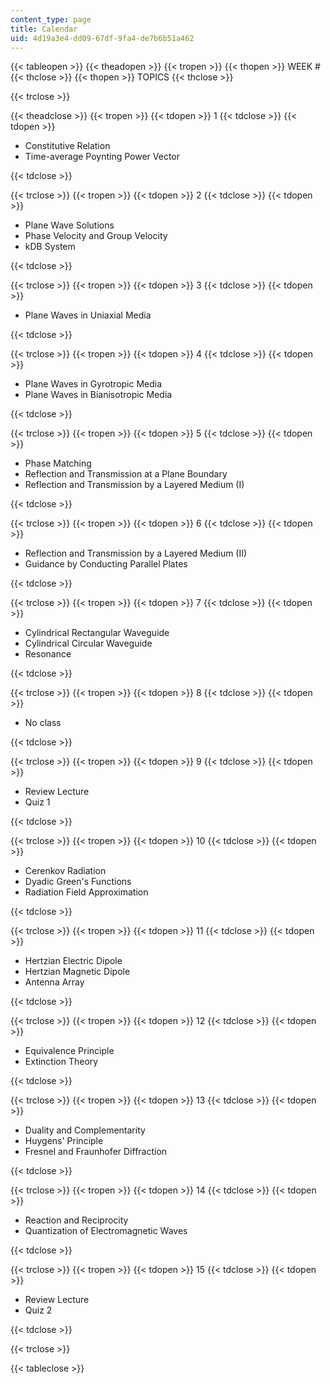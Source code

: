 ```yaml
---
content_type: page
title: Calendar
uid: 4d19a3e4-dd09-67df-9fa4-de7b6b51a462
---
```


{{< tableopen >}}
{{< theadopen >}}
{{< tropen >}}
{{< thopen >}}
WEEK #
{{< thclose >}}
{{< thopen >}}
TOPICS
{{< thclose >}}

{{< trclose >}}

{{< theadclose >}}
{{< tropen >}}
{{< tdopen >}}
1
{{< tdclose >}}
{{< tdopen >}}


*   Constitutive Relation
*   Time-average Poynting Power Vector


{{< tdclose >}}

{{< trclose >}}
{{< tropen >}}
{{< tdopen >}}
2
{{< tdclose >}}
{{< tdopen >}}


*   Plane Wave Solutions
*   Phase Velocity and Group Velocity
*   kDB System


{{< tdclose >}}

{{< trclose >}}
{{< tropen >}}
{{< tdopen >}}
3
{{< tdclose >}}
{{< tdopen >}}


*   Plane Waves in Uniaxial Media


{{< tdclose >}}

{{< trclose >}}
{{< tropen >}}
{{< tdopen >}}
4
{{< tdclose >}}
{{< tdopen >}}


*   Plane Waves in Gyrotropic Media
*   Plane Waves in Bianisotropic Media


{{< tdclose >}}

{{< trclose >}}
{{< tropen >}}
{{< tdopen >}}
5
{{< tdclose >}}
{{< tdopen >}}


*   Phase Matching
*   Reflection and Transmission at a Plane Boundary
*   Reflection and Transmission by a Layered Medium (I)


{{< tdclose >}}

{{< trclose >}}
{{< tropen >}}
{{< tdopen >}}
6
{{< tdclose >}}
{{< tdopen >}}


*   Reflection and Transmission by a Layered Medium (II)
*   Guidance by Conducting Parallel Plates


{{< tdclose >}}

{{< trclose >}}
{{< tropen >}}
{{< tdopen >}}
7
{{< tdclose >}}
{{< tdopen >}}


*   Cylindrical Rectangular Waveguide
*   Cylindrical Circular Waveguide
*   Resonance


{{< tdclose >}}

{{< trclose >}}
{{< tropen >}}
{{< tdopen >}}
8
{{< tdclose >}}
{{< tdopen >}}


*   No class


{{< tdclose >}}

{{< trclose >}}
{{< tropen >}}
{{< tdopen >}}
9
{{< tdclose >}}
{{< tdopen >}}


*   Review Lecture
*   Quiz 1


{{< tdclose >}}

{{< trclose >}}
{{< tropen >}}
{{< tdopen >}}
10
{{< tdclose >}}
{{< tdopen >}}


*   Cerenkov Radiation
*   Dyadic Green's Functions
*   Radiation Field Approximation


{{< tdclose >}}

{{< trclose >}}
{{< tropen >}}
{{< tdopen >}}
11
{{< tdclose >}}
{{< tdopen >}}


*   Hertzian Electric Dipole
*   Hertzian Magnetic Dipole
*   Antenna Array


{{< tdclose >}}

{{< trclose >}}
{{< tropen >}}
{{< tdopen >}}
12
{{< tdclose >}}
{{< tdopen >}}


*   Equivalence Principle
*   Extinction Theory


{{< tdclose >}}

{{< trclose >}}
{{< tropen >}}
{{< tdopen >}}
13
{{< tdclose >}}
{{< tdopen >}}


*   Duality and Complementarity
*   Huygens' Principle
*   Fresnel and Fraunhofer Diffraction


{{< tdclose >}}

{{< trclose >}}
{{< tropen >}}
{{< tdopen >}}
14
{{< tdclose >}}
{{< tdopen >}}


*   Reaction and Reciprocity
*   Quantization of Electromagnetic Waves


{{< tdclose >}}

{{< trclose >}}
{{< tropen >}}
{{< tdopen >}}
15
{{< tdclose >}}
{{< tdopen >}}


*   Review Lecture
*   Quiz 2


{{< tdclose >}}

{{< trclose >}}

{{< tableclose >}}